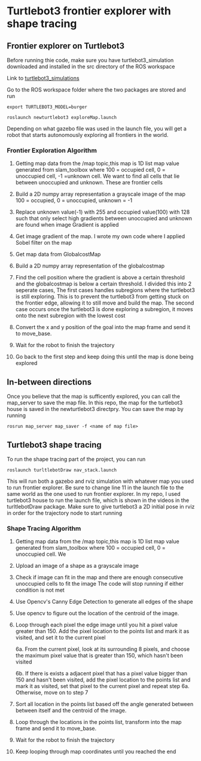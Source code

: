 <h1>Turtlebot3 frontier explorer with shape tracing</h1>

<h2>Frontier explorer on Turtlebot3</h2>

Before running thie code, make sure you have turtlebot3_simulation downloaded and installed in the src directory of the ROS workspace

Link to <a href="https://github.com/ROBOTIS-GIT/turtlebot3_simulations" target="_top">turtlebot3_simulations</a>

Go to the ROS workspace folder where the two packages are stored and run

`export TURTLEBOT3_MODEL=burger`

`roslaunch newturtlebot3 exploreMap.launch`

Depending on what gazebo file was used in the launch file, you will get a robot that starts autonomously exploring all frontiers in the world.  

<h3>Frontier Exploration Algorithm</h3>

1. Getting map data from the /map topic,this map is 1D list map value generated from slam_toolbox where 100 = occupied cell, 0 = unoccupied cell, -1 =unknown cell.  We want to find all cells that lie between unoccupied and unknown.  These are frontier cells

2. Build a 2D numpy array representation a grayscale image of the map 100 = occupied, 0 = unoccupied, unknown = -1

3. Replace unknown value(-1) with 255 and occupied value(100) with 128 such that only select high gradients between unoccupied and unknown are found when image Gradient is applied

4. Get image gradient of the map.  I wrote my own code where I applied Sobel filter on the map

5. Get map data from GlobalcostMap

6. Build a 2D numpy array representation of the globalcostmap

7. Find the cell position where the gradient is above a certain threshold and the globalcostmap is below a certain threshold.  I divided this into 2 seperate cases, The first cases handles subregions where the turtlebot3 is still exploring.  This is to prevent the turtlebot3 from getting stuck on the frontier edge, allowing it to still move and build the map.  The second case occurs once the turtlebot3 is done exploring a subregion, it moves onto the next subregion with the lowest cost

8. Convert the x and y position of the goal into the map frame and send it to move_base.  

9. Wait for the robot to finish the trajectory

10. Go back to the first step and keep doing this until the map is done being explored

<h2>In-between directions</h2>

Once you believe that the map is sufficently explored, you can call the map_server to save the map file.  In this repo, the map for the turtlebot3 house is saved in the newturtlebot3 directpry.  You can save the map by running 

`rosrun map_server map_saver -f <name of map file> `

<h2>Turtlebot3 shape tracing</h2>

To run the shape tracing part of the project, you can run

`roslaunch turltlebotDraw nav_stack.launch`

This will run both a gazebo and rviz simulation with whatever map you used to run frontier explorer.  Be sure to change line 11 in the launch file to the same world as the one used to run frontier explorer.  In my repo, I used turtlebot3 house to run the launch file, which is shown in the videos in the turltlebotDraw package.  Make sure to give turtlebot3 a 2D initial pose in rviz in order for the trajectory node to start running

<h3>Shape Tracing Algorithm</h3>

1. Getting map data from the /map topic,this map is 1D list map value generated from slam_toolbox where 100 = occupied cell, 0 = unoccupied cell.  We 

2. Upload an image of a shape as a grayscale image

3. Check if image can fit in the map and there are enough consecutive unoccupied cells to fit the image  The code will stop running if either condition is not met

4. Use Opencv's Canny Edge Detection to generate all edges of the shape  

5. Use opencv to figure out the location of the centroid of the image.

6. Loop through each pixel the edge image until you hit a pixel value greater than 150.  Add the pixel location to the points list and mark it as visited, and set it to the current pixel
  
	6a. From the current pixel, look at its surrounding 8 pixels, and choose the maximum pixel value that is greater than 150, which hasn't been visited
	
	6b. If there is exists a adjacent pixel that has a pixel value bigger than 150 and hasn't been visited, add the pixel location to the points list and mark it as visited, set that pixel to the current pixel and repeat step 6a.  Otherwise, move on to step 7
	
7. Sort all location in the points list based off the angle generated between between itself and the centroid of the image.  

8. Loop through the locations in the points list, transform into the map frame and send it to move_base.  

9. Wait for the robot to finish the trajectory

10. Keep looping through map coordinates until you reached the end









